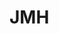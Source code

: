 

<!-- 
合格的后端Coder都应该写好UT和Mock测试 
https://mp.weixin.qq.com/s/4aJcXMY5iOycaRK3uDIxyA
-->

# JMH
<!-- 

 JMH - Java 代码性能测试的终极利器、必须掌握 
 https://mp.weixin.qq.com/s/rSVHqE-_2qZFEg3BujNsjg

  微基准测试框架JMH实践 
  https://mp.weixin.qq.com/s/9N0lfujFnMR-LLL4J-o3Kw
-->
